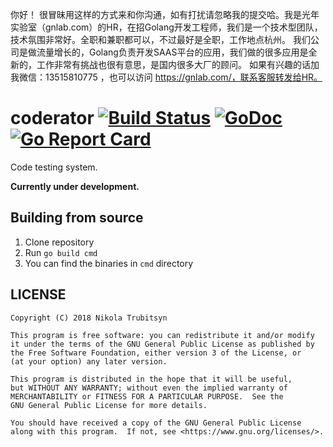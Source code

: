你好！
很冒昧用这样的方式来和你沟通，如有打扰请忽略我的提交哈。我是光年实验室（gnlab.com）的HR，在招Golang开发工程师，我们是一个技术型团队，技术氛围非常好。全职和兼职都可以，不过最好是全职，工作地点杭州。
我们公司是做流量增长的，Golang负责开发SAAS平台的应用，我们做的很多应用是全新的，工作非常有挑战也很有意思，是国内很多大厂的顾问。
如果有兴趣的话加我微信：13515810775  ，也可以访问 https://gnlab.com/，联系客服转发给HR。
# coderator [![Build Status](https://travis-ci.com/trubitsyn/coderator.svg?branch=master)](https://travis-ci.com/trubitsyn/coderator) [![GoDoc](https://godoc.org/github.com/trubitsyn/coderator?status.svg)](https://godoc.org/github.com/trubitsyn/coderator) [![Go Report Card](https://goreportcard.com/badge/github.com/trubitsyn/coderator)](https://goreportcard.com/report/github.com/trubitsyn/coderator)
Code testing system.

**Currently under development.**

## Building from source
1. Clone repository
2. Run `go build cmd`
3. You can find the binaries in `cmd` directory

## LICENSE
```
Copyright (C) 2018 Nikola Trubitsyn

This program is free software: you can redistribute it and/or modify
it under the terms of the GNU General Public License as published by
the Free Software Foundation, either version 3 of the License, or
(at your option) any later version.

This program is distributed in the hope that it will be useful,
but WITHOUT ANY WARRANTY; without even the implied warranty of
MERCHANTABILITY or FITNESS FOR A PARTICULAR PURPOSE.  See the
GNU General Public License for more details.

You should have received a copy of the GNU General Public License
along with this program.  If not, see <https://www.gnu.org/licenses/>.
```
